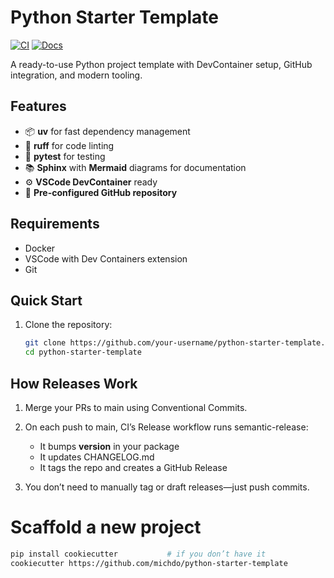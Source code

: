# Python Starter Template

[![CI](https://github.com/michdo/python-starter-template/actions/workflows/ci.yml/badge.svg)](https://github.com/michdo/python-starter-template/actions/workflows/ci.yml)
[![Docs](https://img.shields.io/badge/docs-python--starter--template-blue)](https://michdo.github.io/python-starter-template/)

A ready-to-use Python project template with DevContainer setup, GitHub integration, and modern tooling.

## Features

- 📦 **uv** for fast dependency management
- 🧹 **ruff** for code linting
- 🧪 **pytest** for testing
- 📚 **Sphinx** with **Mermaid** diagrams for documentation
- ⚙️ **VSCode DevContainer** ready
- 📝 **Pre-configured GitHub repository**

## Requirements

- Docker
- VSCode with Dev Containers extension
- Git

## Quick Start

1. Clone the repository:
   ```bash
   git clone https://github.com/your-username/python-starter-template.git
   cd python-starter-template

## How Releases Work

1. Merge your PRs to main using Conventional Commits.
2. On each push to main, CI’s Release workflow runs semantic-release:
   - It bumps __version__ in your package
   - It updates CHANGELOG.md
   - It tags the repo and creates a GitHub Release

3. You don’t need to manually tag or draft releases—just push commits.

# Scaffold a new project
   ```bash
   pip install cookiecutter           # if you don’t have it
   cookiecutter https://github.com/michdo/python-starter-template
